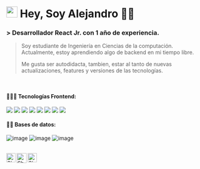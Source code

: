 # <img src="https://github.com/TheDudeThatCode/TheDudeThatCode/blob/master/Assets/Hi.gif" width="29px"> Hey, Soy Alejandro 👨‍💻

### > **Desarrollador React Jr. con 1 año de experiencia.**

> Soy estudiante de Ingeniería en Ciencias de la computación. Actualmente, estoy aprendiendo algo de backend en mi tiempo libre.
>
> Me gusta ser autodidacta, tambien, estar al tanto de nuevas actualizaciones, features y versiones de las tecnologías.

<br>

#### 👨🏻‍💻 Tecnologías Frontend:

<a src="https://www.javascript.com/"><img src="https://img.icons8.com/color/48/000000/javascript.png"/></a>
<a src="https://reactjs.org/"><img src="https://img.icons8.com/color/48/000000/react-native.png"/></a>
<a src="https://www.typescriptlang.org/"><img src="https://img.icons8.com/color/48/000000/typescript.png"/></a>
<a src="https://nodejs.org/"><img src="https://img.icons8.com/color/48/000000/nodejs.png"/></a>
<a src="https://getbootstrap.com/"><img src="https://img.icons8.com/color/48/000000/bootstrap.png"/></a>
<a src="https://github.com/"><img src="https://img.icons8.com/color/48/000000/github--v1.png"/></a>
<a src="https://www.w3schools.com/css/"><img src="https://img.icons8.com/color/48/000000/css3.png"/></a>
<a src="https://www.w3schools.com/html/"><img src="https://img.icons8.com/color/48/000000/html-5.png"/></a>


#### 👨‍💻 Bases de datos:

<a src="https://www.mysql.com/">![image](https://github.com/Linareswst/Linareswst/assets/99143383/97b71d60-706d-4fb6-a136-1dcd94dbfba9)</a>
<a src="https://www.microsoft.com/en-us/sql-server/sql-server-downloads">![image](https://github.com/Linareswst/Linareswst/assets/99143383/96d95621-0046-4807-9c15-c5beed46dbdf)</a>
<a src="https://www.postgresql.org/">![image](https://github.com/Linareswst/Linareswst/assets/99143383/70e06a10-9daf-472c-abb0-7cf2f6e9eb75)</a>

<br>

  <a href="https://www.linkedin.com/in/linareswst/">
    <img align="left" alt="Shubhamdeep Jha | Linkedin" width="24px" src="https://github.com/TheDudeThatCode/TheDudeThatCode/blob/master/Assets/Linkedin.svg" />
  </a>
  <a href="https://twitter.com/linareswst">
    <img align="left" alt="Shubhamdeep Jha | Twitter" width="26px" src="https://github.com/TheDudeThatCode/TheDudeThatCode/blob/master/Assets/Twitter.svg" />
  </a>
  <a href="https://www.instagram.com/linareswst/">
    <img align="left" alt="Shubhamdeep Jha | Instagram" width="24px" src="https://github.com/TheDudeThatCode/TheDudeThatCode/blob/master/Assets/Instagram.svg" />
  </a>

<br><br><br><br>
